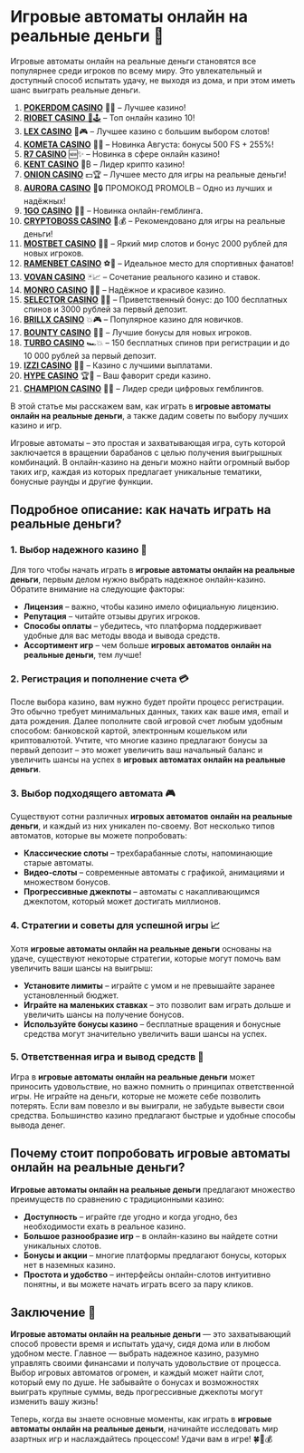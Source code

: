 # Игровые автоматы онлайн на реальные деньги 🎰
Игровые автоматы онлайн на реальные деньги становятся все популярнее среди игроков по всему миру. Это увлекательный и доступный способ испытать удачу, не выходя из дома, и при этом иметь шанс выиграть реальные деньги. 
1. [**POKERDOM CASINO**](https://4pd-stat.com/click/65c385136bcc63141167f1e3/4450/13807/subaccount) 🎰🔥 – Лучшее казино!
1. [**RIOBET CASINO** 🌟🕹️](https://tracker.rioaffi.com/link?btag=1027246_346134) – Топ онлайн казино 10!
1. [**LEX CASINO**](https://lex-ircp01.com/c71ab4dfb) 🎯🎮 – Лучшее казино с большим выбором слотов!
1. [**KOMETA CASINO**](https://stars-flight.com/s2371995e) 🚀🎁 – Новинка Августа: бонусы 500 FS + 255%!
1. [**R7 CASINO**](https://aristocratic-hall.com/s9f210880) 🆕✨ – Новинка в сфере онлайн казино!
1. [**KENT CASINO**](https://passage-through-deserts.com/de0514c15) 💎₿ – Лидер крипто казино!
1. [**ONION CASINO**](https://obclk001-2d.top/click?offer_id=986&partner_id=10542&landing_id=1798&utm_medium=affiliate&sub_1=oncasino3) 💵🏆 – Лучшее место для игры на реальные деньги!
1. [**AURORA CASINO**](https://10trafic-stat2.com/click/668546566bcc6313411604c7/6766/15114/subaccount?promocode=PROMOLB) 🌌🔒 ПРОМОКОД PROMOLB – Одно из лучших и надёжных!
1. [**1GO CASINO**](https://1go-ircp01.com/ce015f410) 🎉🎲 – Новинка онлайн-гемблинга.
1. [**CRYPTOBOSS CASINO**](https://cryptobossc.online/d847bcfa9) 👑💰 – Рекомендовано для игры на реальные деньги!
1. [**MOSTBET CASINO**](https://ktbtis024ifqfn0mst.com/beQs) 🎡💫 – Яркий мир слотов и бонус 2000 рублей для новых игроков.
1. [**RAMENBET CASINO**](https://get.saltyram.com/ru/registration?apkpop=0&partner=p24970p3296034p5526) ⚽🏅 – Идеальное место для спортивных фанатов!
1. [**VOVAN CASINO**](https://vovan.site/d2375cf9b) 🃏📈 – Сочетание реального казино и ставок.
1. [**MONRO CASINO**](https://mnr-ircp01.com/c3ce72a2c) 🌟💖 – Надёжное и красивое казино.
1. [**SELECTOR CASINO**](https://gosel.pl/SELVK) 🎁🎉 – Приветственный бонус: до 100 бесплатных спинов и 3000 рублей за первый депозит.
1. [**BRILLX CASINO**](https://brillx.pub/BRIVK) 💥🎮 – Популярное казино для новичков.
1. [**BOUNTY CASINO**](https://bounty-casino.de/BOVK) 🎯🎁 – Лучшие бонусы для новых игроков.
1. [**TURBO CASINO**](https://turbo-casino.pro/TURVK) 🏎️💥 – 150 бесплатных спинов при регистрации и до 10 000 рублей за первый депозит.
1. [**IZZI CASINO**](https://izzi-fr03.com/ca7c8a7b7) 💸🔝 – Казино с лучшими выплатами.
1. [**HYPE CASINO**](https://hypekaz.com/dc2f44ad0) 🏆🎉 – Ваш фаворит среди казино.
1. [**CHAMPION CASINO**](https://champcasino.ink/pobeda/doa-hats?p80412p305331p112c) 🥇🎰 – Лидер среди цифровых гемблингов.

В этой статье мы расскажем вам, как играть в **игровые автоматы онлайн на реальные деньги**, а также дадим советы по выбору лучших казино и игр.

Игровые автоматы – это простая и захватывающая игра, суть которой заключается в вращении барабанов с целью получения выигрышных комбинаций. В онлайн-казино на деньги можно найти огромный выбор таких игр, каждая из которых предлагает уникальные тематики, бонусные раунды и другие функции. 

## Подробное описание: как начать играть на реальные деньги?

### 1. Выбор надежного казино 🎲
Для того чтобы начать играть в **игровые автоматы онлайн на реальные деньги**, первым делом нужно выбрать надежное онлайн-казино. Обратите внимание на следующие факторы:
- **Лицензия** – важно, чтобы казино имело официальную лицензию.
- **Репутация** – читайте отзывы других игроков.
- **Способы оплаты** – убедитесь, что платформа поддерживает удобные для вас методы ввода и вывода средств.
- **Ассортимент игр** – чем больше **игровых автоматов онлайн на реальные деньги**, тем лучше!

### 2. Регистрация и пополнение счета 💳
После выбора казино, вам нужно будет пройти процесс регистрации. Это обычно требует минимальных данных, таких как ваше имя, email и дата рождения. Далее пополните свой игровой счет любым удобным способом: банковской картой, электронным кошельком или криптовалютой. Учтите, что многие казино предлагают бонусы за первый депозит – это может увеличить ваш начальный баланс и увеличить шансы на успех в **игровых автоматах онлайн на реальные деньги**.

### 3. Выбор подходящего автомата 🎮
Существуют сотни различных **игровых автоматов онлайн на реальные деньги**, и каждый из них уникален по-своему. Вот несколько типов автоматов, которые вы можете попробовать:
- **Классические слоты** – трехбарабанные слоты, напоминающие старые автоматы.
- **Видео-слоты** – современные автоматы с графикой, анимациями и множеством бонусов.
- **Прогрессивные джекпоты** – автоматы с накапливающимся джекпотом, который может достигать миллионов.

### 4. Стратегии и советы для успешной игры 📈
Хотя **игровые автоматы онлайн на реальные деньги** основаны на удаче, существуют некоторые стратегии, которые могут помочь вам увеличить ваши шансы на выигрыш:
- **Установите лимиты** – играйте с умом и не превышайте заранее установленный бюджет.
- **Играйте на маленьких ставках** – это позволит вам играть дольше и увеличить шансы на получение бонусов.
- **Используйте бонусы казино** – бесплатные вращения и бонусные средства могут значительно увеличить ваши шансы на успех.

### 5. Ответственная игра и вывод средств 🏦
Игра в **игровые автоматы онлайн на реальные деньги** может приносить удовольствие, но важно помнить о принципах ответственной игры. Не играйте на деньги, которые не можете себе позволить потерять. Если вам повезло и вы выиграли, не забудьте вывести свои средства. Большинство казино предлагают быстрые и удобные способы вывода денег.

## Почему стоит попробовать игровые автоматы онлайн на реальные деньги?

**Игровые автоматы онлайн на реальные деньги** предлагают множество преимуществ по сравнению с традиционными казино:
- **Доступность** – играйте где угодно и когда угодно, без необходимости ехать в реальное казино.
- **Большое разнообразие игр** – в онлайн-казино вы найдете сотни уникальных слотов.
- **Бонусы и акции** – многие платформы предлагают бонусы, которых нет в наземных казино.
- **Простота и удобство** – интерфейсы онлайн-слотов интуитивно понятны, и вы можете начать играть всего за пару кликов.

## Заключение 🎉

**Игровые автоматы онлайн на реальные деньги** — это захватывающий способ провести время и испытать удачу, сидя дома или в любом удобном месте. Главное — выбрать надежное казино, разумно управлять своими финансами и получать удовольствие от процесса. Выбор игровых автоматов огромен, и каждый может найти слот, который ему по душе. Не забывайте о бонусах и возможностях выиграть крупные суммы, ведь прогрессивные джекпоты могут изменить вашу жизнь!

Теперь, когда вы знаете основные моменты, как играть в **игровые автоматы онлайн на реальные деньги**, начинайте исследовать мир азартных игр и наслаждайтесь процессом! Удачи вам в игре! 🍀🎰💰
